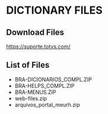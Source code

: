 # DICTIONARY FILES

## Download Files

<https://suporte.totvs.com/>

## List of Files

- BRA-DICIONARIOS_COMPL.ZIP
- BRA-HELPS_COMPL.ZIP
- BRA-MENUS.ZIP
- web-files.zip
- arquivos_portal_meurh.zip
